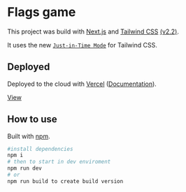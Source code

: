 # Flags game

This project was build with [Next.js](https://nextjs.org/) and [Tailwind CSS](https://tailwindcss.com/) [(v2.2)](https://blog.tailwindcss.com/tailwindcss-2-2).

It uses the new [`Just-in-Time Mode`](https://tailwindcss.com/docs/just-in-time-mode) for Tailwind CSS.

## Deployed

Deployed to the cloud with [Vercel](https://vercel.com) ([Documentation](https://nextjs.org/docs/deployment)).

[View](https://vercel.com)

## How to use

Built with [npm](https://docs.npmjs.com/cli/init).

```bash
#install dependencies
npm i
# then to start in dev enviroment
npm run dev
# or
npm run build to create build version
```
